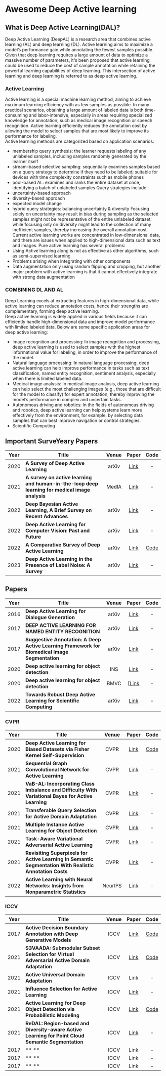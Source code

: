 # Awesome Deep Active learning  
## What is Deep Active Learning(DAL)?  
Deep Active Learning (DeepAL) is a research area that combines active learning (AL) and deep learning (DL). Active learning aims to maximize a model’s performance gain while annotating the fewest samples possible. Given that deep learning requires a large amount of data to optimize a massive number of parameters, it's been proposed that active learning could be used to reduce the cost of sample annotation while retaining the powerful learning capabilities of deep learning. This intersection of active learning and deep learning is referred to as deep active learning​.
### Active Learning
Active learning is a special machine learning method, aiming to achieve maximum learning efficiency with as few samples as possible. In many practical scenarios, obtaining a large amount of labeled data is both time-consuming and labor-intensive, especially in areas requiring specialized knowledge for annotation, such as medical image recognition or speech recognition. Active learning efficiently reduces the annotation cost by allowing the model to select samples that are most likely to improve its performance for labeling.  
Active learning methods are categorized based on application scenarios:  
* membership query synthesis: the learner requests labeling of any unlabeled samples, including samples randomly generated by the learner itself
* stream-based selective sampling: sequentially examines samples based on a query strategy to determine if they need to be labeled; suitable for devices with time complexity constraints such as mobile phones
* pool-based AL: examines and ranks the entire dataset at once, identifying a batch of unlabeled samples
Query strategies include:
* uncertainty-based approach
* diversity-based approach
* expected model change
* hybrid query strategies: balancing uncertainty & diversity
Focusing solely on uncertainty may result in bias during sampling as the selected samples might not be representative of the entire unlabeled dataset; while focusing only on diversity might lead to the collection of many inefficient samples, thereby increasing the overall annotation cost.
Current active learning works are concentrated in low-dimensional data, and there are issues when applied to high-dimensional data such as text and images. Pure active learning has several problems:
* Using Active learning along is not as effective as other algorithms, such as semi-supervised learning
* Problems arising when integrating with other components
* Data augmentation only using random flipping and cropping, but another major problem with active learning is that it cannot effectively integrate with strong data augmentation
### COMBINING DL AND AL
Deep Learning excels at extracting features in high-dimensional data, while active learning can reduce annotation costs, hence their strengths are complementary, forming deep active learning.  
Deep active learning is widely applied in various fields because it can efficiently handle high-dimensional data and improve model performance with limited labeled data. Below are some specific application areas for deep active learning:  
* Image recognition and processing: In image recognition and processing, deep active learning is used to select samples with the highest informational value for labeling, in order to improve the performance of the model.
* Natural language processing: In natural language processing, deep active learning can help improve performance in tasks such as text classification, named entity recognition, sentiment analysis, especially when there is limited labeled data.
* Medical image analysis: In medical image analysis, deep active learning can help select the most challenging images (e.g., those that are difficult for the model to classify) for expert annotation, thereby improving the model’s performance in complex and uncertain tasks.
* Autonomous driving and robotics: In the fields of autonomous driving and robotics, deep active learning can help systems learn more effectively from the environment, for example, by selecting data samples that can best improve navigation or control strategies.
* Scientific Computing

## Important SurveYeary Papers  
| Year     | Title     | Venue | Paper | Code |
| :-------: | ------- | :-------: | :-------: | :-------: |
| 2020 | **A Survey of Deep Active Learning** | arXiv |[Link](https://arxiv.org/abs/2009.00236) |-|
| 2021 | **A survey on active learning and human-in-the-loop deep learning for medical image analysis**  | MedIA |[Link](https://www.sciencedirect.com/science/article/abs/pii/S1361841521001080)|-|
| 2022 | **Deep Bayesian Active Learning, A Brief Survey on Recent Advances**  | arXiv |[Link](https://arxiv.org/abs/2012.08044)|-|
| 2022 | **Deep Active Learning for Computer Vision: Past and Future**  | arXiv |[Link](https://arxiv.org/abs/2211.14819)|-|
| 2022 | **A Comparative Survey of Deep Active Learning**  | arXiv |[Link](https://arxiv.org/abs/2203.13450) |[Code](https://github.com/SineZHAN/deepALplus)|
| 2023 | **Deep Active Learning in the Presence of Label Noise: A Survey**  | arXiv |[Link](https://arxiv.org/abs/2302.11075) |-|


## Papers
| Year     | Title     | Venue | Paper | Code |
| :-------: | ------- | :-------: | :-------: | :-------: |
|2016| **Deep Active Learning for Dialogue Generation**   |arXiv|[Link](https://arxiv.org/abs/1612.03929)|-|
|2017| **DEEP ACTIVE LEARNING FOR NAMED ENTITY RECOGNITION**   |arXiv|[Link](https://arxiv.org/pdf/1707.05928.pdf)|-|
|2017| **Suggestive Annotation: A Deep Active Learning Framework for Biomedical Image Segmentation**   |arXiv|[Link](https://arxiv.org/abs/2302.11075)|-|
|2020| **Deep active learning for object detection**   |INS|[Link](https://www.sciencedirect.com/science/article/abs/pii/S0020025521008197)|-|
|2020| **Deep active learning for object detection**   |BMVC|[[Link](http://www.bmva.org/bmvc/2018/contents/papers/0287.pdf)|-|
|2022| **Towards Robust Deep Active Learning for Scientific Computing**   |arXiv|[Link](https://arxiv.org/abs/2201.12632)|-|
### CVPR
| Year     | Title     | Venue | Paper | Code |
| :-------: | ------- | :-------: | :-------: | :-------: |
|2020| **Deep Active Learning for Biased Datasets via Fisher Kernel Self-Supervision**   |CVPR|[Link](https://openaccess.thecvf.com/content_CVPR_2020/papers/Gudovskiy_Deep_Active_Learning_for_Biased_Datasets_via_Fisher_Kernel_Self-Supervision_CVPR_2020_paper.pdf)|[Code](https://github.com/gudovskiy/al-fk-self-supervision)|
|2021| **Sequential Graph Convolutional Network for Active Learning**   |CVPR|[Link](https://openaccess.thecvf.com/content/CVPR2021/papers/Caramalau_Sequential_Graph_Convolutional_Network_for_Active_Learning_CVPR_2021_paper.pdf)|-|
|2021| **VaB-AL: Incorporating Class Imbalance and Difficulty With Variational Bayes for Active Learning**   |CVPR|[Link](https://openaccess.thecvf.com/content/CVPR2021/papers/Choi_VaB-AL_Incorporating_Class_Imbalance_and_Difficulty_With_Variational_Bayes_for_CVPR_2021_paper.pdf)|-|
|2021| **Transferable Query Selection for Active Domain Adaptation**   |CVPR|[Link](https://openaccess.thecvf.com/content/CVPR2021/papers/Fu_Transferable_Query_Selection_for_Active_Domain_Adaptation_CVPR_2021_paper.pdf)|-|
|2021| **Multiple Instance Active Learning for Object Detection**   |CVPR|[Link](https://openaccess.thecvf.com/content/CVPR2021/papers/Yuan_Multiple_Instance_Active_Learning_for_Object_Detection_CVPR_2021_paper.pdf)|-|
|2021| **Task-Aware Variational Adversarial Active Learning**   |CVPR|[Link](https://arxiv.org/abs/2002.04709)|-|
|2021| **Revisiting Superpixels for Active Learning in Semantic Segmentation With Realistic Annotation Costs**   |CVPR|[Link](https://openaccess.thecvf.com/content/CVPR2021/papers/Cai_Revisiting_Superpixels_for_Active_Learning_in_Semantic_Segmentation_With_Realistic_CVPR_2021_paper.pdf)|-|
|2022| **Active Learning with Neural Networks: Insights from Nonparametric Statistics**   |NeurIPS|[Link](https://openreview.net/pdf?id=LRMmgkcoCnW)|-|

### ICCV
| Year     | Title     | Venue | Paper | Code |
| :-------: | ------- | :-------: | :-------: | :-------: |
|2017| **Active Decision Boundary Annotation with Deep Generative Models**   |ICCV|[Link](https://arxiv.org/abs/1703.06971)|[Code](https://github.com/MiriamHu/ActiveBoundary)|
|2021| **S3VAADA: Submodular Subset Selection for Virtual Adversarial Active Domain Adaptation**   |ICCV|[Link](https://openaccess.thecvf.com/content/ICCV2021/papers/Rangwani_S3VAADA_Submodular_Subset_Selection_for_Virtual_Adversarial_Active_Domain_Adaptation_ICCV_2021_paper.pdf)|[Code](https://github.com/val-iisc/s3vaada)|
|2021| **Active Universal Domain Adaptation**   |ICCV|[Link](https://openaccess.thecvf.com/content/ICCV2021/papers/Ma_Active_Universal_Domain_Adaptation_ICCV_2021_paper.pdf)|-|
|2021| **Influence Selection for Active Learning**   |ICCV|[Link](https://openaccess.thecvf.com/content/ICCV2021/papers/Liu_Influence_Selection_for_Active_Learning_ICCV_2021_paper.pdf)|-|
|2021| **Active Learning for Deep Object Detection via Probabilistic Modeling**   |ICCV|[Link](https://openaccess.thecvf.com/content/ICCV2021/papers/Choi_Active_Learning_for_Deep_Object_Detection_via_Probabilistic_Modeling_ICCV_2021_paper.pdf)|[Code](https://github.com/NVlabs/AL-MDN)|
|2021| **ReDAL: Region-based and Diversity-aware Active Learning for Point Cloud Semantic Segmentation**   |ICCV|[Link](https://openaccess.thecvf.com/content/ICCV2021/papers/Wu_ReDAL_Region-Based_and_Diversity-Aware_Active_Learning_for_Point_Cloud_Semantic_ICCV_2021_paper.pdf)|-|
|2017| ** **   |ICCV|Link|-|
|2017| ** **   |ICCV|Link|-|
|2017| ** **   |ICCV|Link|-|
